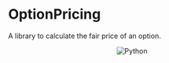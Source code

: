 # OptionPricing
A library to calculate the fair price of an option.

<p align="center">
<img src="https://img.shields.io/badge/Python-3776AB.svg?style&logo=Python&logoColor=white" alt="Python" />
</p>
